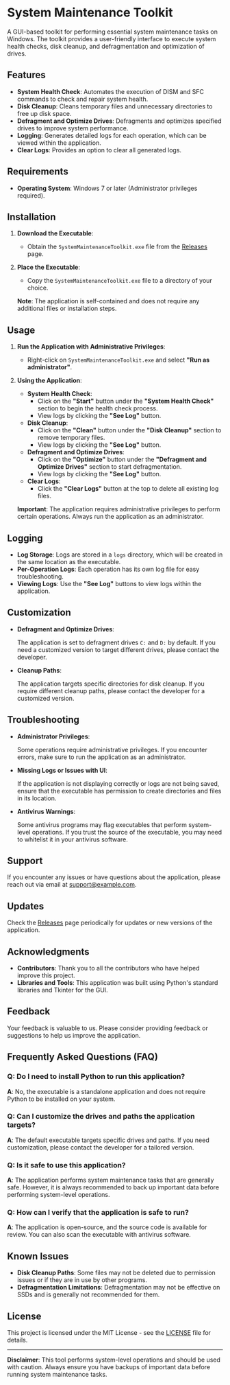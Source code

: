 
# System Maintenance Toolkit

A GUI-based toolkit for performing essential system maintenance tasks on Windows. The toolkit provides a user-friendly interface to execute system health checks, disk cleanup, and defragmentation and optimization of drives.

## Features

- **System Health Check**: Automates the execution of DISM and SFC commands to check and repair system health.
- **Disk Cleanup**: Cleans temporary files and unnecessary directories to free up disk space.
- **Defragment and Optimize Drives**: Defragments and optimizes specified drives to improve system performance.
- **Logging**: Generates detailed logs for each operation, which can be viewed within the application.
- **Clear Logs**: Provides an option to clear all generated logs.

## Requirements

- **Operating System**: Windows 7 or later (Administrator privileges required).

## Installation

1. **Download the Executable**:

   - Obtain the `SystemMaintenanceToolkit.exe` file from the [Releases](#) page.

2. **Place the Executable**:

   - Copy the `SystemMaintenanceToolkit.exe` file to a directory of your choice.

   **Note**: The application is self-contained and does not require any additional files or installation steps.

## Usage

1. **Run the Application with Administrative Privileges**:

   - Right-click on `SystemMaintenanceToolkit.exe` and select **"Run as administrator"**.

2. **Using the Application**:

   - **System Health Check**:
     - Click on the **"Start"** button under the **"System Health Check"** section to begin the health check process.
     - View logs by clicking the **"See Log"** button.
   - **Disk Cleanup**:
     - Click on the **"Clean"** button under the **"Disk Cleanup"** section to remove temporary files.
     - View logs by clicking the **"See Log"** button.
   - **Defragment and Optimize Drives**:
     - Click on the **"Optimize"** button under the **"Defragment and Optimize Drives"** section to start defragmentation.
     - View logs by clicking the **"See Log"** button.
   - **Clear Logs**:
     - Click the **"Clear Logs"** button at the top to delete all existing log files.

   **Important**: The application requires administrative privileges to perform certain operations. Always run the application as an administrator.

## Logging

- **Log Storage**: Logs are stored in a `logs` directory, which will be created in the same location as the executable.
- **Per-Operation Logs**: Each operation has its own log file for easy troubleshooting.
- **Viewing Logs**: Use the **"See Log"** buttons to view logs within the application.

## Customization

- **Defragment and Optimize Drives**:

  The application is set to defragment drives `C:` and `D:` by default. If you need a customized version to target different drives, please contact the developer.

- **Cleanup Paths**:

  The application targets specific directories for disk cleanup. If you require different cleanup paths, please contact the developer for a customized version.

## Troubleshooting

- **Administrator Privileges**:

  Some operations require administrative privileges. If you encounter errors, make sure to run the application as an administrator.

- **Missing Logs or Issues with UI**:

  If the application is not displaying correctly or logs are not being saved, ensure that the executable has permission to create directories and files in its location.

- **Antivirus Warnings**:

  Some antivirus programs may flag executables that perform system-level operations. If you trust the source of the executable, you may need to whitelist it in your antivirus software.

## Support

If you encounter any issues or have questions about the application, please reach out via email at [support@example.com](mailto:support@example.com).

## Updates

Check the [Releases](#) page periodically for updates or new versions of the application.

## Acknowledgments

- **Contributors**: Thank you to all the contributors who have helped improve this project.
- **Libraries and Tools**: This application was built using Python's standard libraries and Tkinter for the GUI.

## Feedback

Your feedback is valuable to us. Please consider providing feedback or suggestions to help us improve the application.

## Frequently Asked Questions (FAQ)

### Q: Do I need to install Python to run this application?

**A**: No, the executable is a standalone application and does not require Python to be installed on your system.

### Q: Can I customize the drives and paths the application targets?

**A**: The default executable targets specific drives and paths. If you need customization, please contact the developer for a tailored version.

### Q: Is it safe to use this application?

**A**: The application performs system maintenance tasks that are generally safe. However, it is always recommended to back up important data before performing system-level operations.

### Q: How can I verify that the application is safe to run?

**A**: The application is open-source, and the source code is available for review. You can also scan the executable with antivirus software.

## Known Issues

- **Disk Cleanup Paths**: Some files may not be deleted due to permission issues or if they are in use by other programs.
- **Defragmentation Limitations**: Defragmentation may not be effective on SSDs and is generally not recommended for them.

## License

This project is licensed under the MIT License - see the [LICENSE](LICENSE) file for details.

---

**Disclaimer**: This tool performs system-level operations and should be used with caution. Always ensure you have backups of important data before running system maintenance tasks.

```
